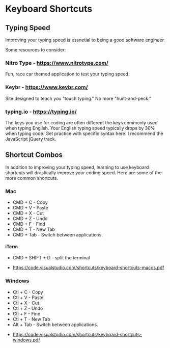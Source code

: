 # Keyboard Shortcuts

## Typing Speed
Improving your typing speed is essnetial to being a good software engineer. 

Some resources to consider: 

### Nitro Type - https://www.nitrotype.com/
Fun, race car themed application to test your typing speed. 

### Keybr - https://www.keybr.com/
Site designed to teach you "touch typing." No more "hunt-and-peck." 

### typing.io - https://typing.io/
The keys you use for coding are often different the keys commonly used when typing English. Your English typing speed typically drops by 30% when typing code. Get practice with specific syntax here. I recommend the JavaScript jQuery track.

## Shortcut Combos
In addition to improving your typing speed, learning to use keyboard shortcuts will drastically improve your coding speed. Here are some of the more common shortcuts. 

### Mac

* CMD + C - Copy
* CMD + V - Paste
* CMD + X - Cut
* CMD + Z - Undo
* CMD + F - Find
* CMD + T - New Tab
* CMD + Tab - Switch between applications. 

#### iTerm

* CMD + SHIFT + D - split the terminal

- https://code.visualstudio.com/shortcuts/keyboard-shortcuts-macos.pdf

### Windows

* Ctl + C - Copy
* Ctl + V - Paste
* Ctl + X - Cut
* Ctl + Z - Undo
* Ctl + F - Find
* Ctl + T - New Tab
* Alt + Tab - Switch between applications. 

- https://code.visualstudio.com/shortcuts/keyboard-shortcuts-windows.pdf
